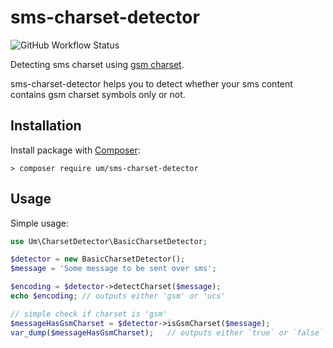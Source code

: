 # sms-charset-detector

![GitHub Workflow Status](https://img.shields.io/github/workflow/status/u-mulder/sms_charset_detector/base-test-suite?style=flat-square)

Detecting sms charset using [gsm charset](https://en.wikipedia.org/wiki/GSM_03.38).

sms-charset-detector helps you to detect whether your sms content contains gsm charset symbols only or not.

## Installation

Install package with [Composer](https://getcomposer.org/):

```
> composer require um/sms-charset-detector
```

## Usage

Simple usage:

```php
use Um\CharsetDetector\BasicCharsetDetector;

$detector = new BasicCharsetDetector();
$message = 'Some message to be sent over sms';

$encoding = $detector->detectCharset($message);
echo $encoding;	// outputs either 'gsm' or 'ucs'

// simple check if charset is 'gsm'
$messageHasGsmCharset = $detector->isGsmCharset($message);
var_dump($messageHasGsmCharset);   // outputs either `true` or `false`
```
